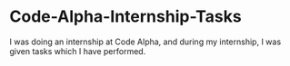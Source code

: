 # Code-Alpha-Internship-Tasks
I was doing an internship at Code Alpha, and during my internship, I was given tasks which I have performed.
